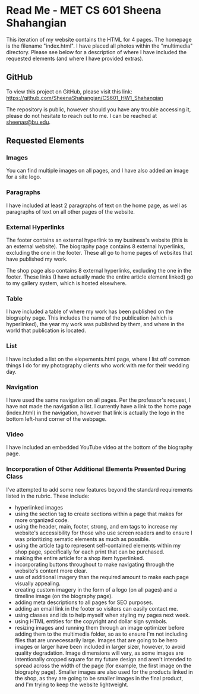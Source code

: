 # Read Me - MET CS 601 Sheena Shahangian

This iteration of my website contains the HTML for 4 pages. The homepage is the filename "index.html". I have placed all photos within the "multimedia" directory. Please see below for a description of where I have included the requested elements (and where I have provided extras).

## GitHub

To view this project on GitHub, please visit this link: https://github.com/SheenaShahangian/CS601_HW1_Shahangian

The repository is public, however should you have any trouble accessing it, please do not hesitate to reach out to me. I can be reached at sheenas@bu.edu.

## Requested Elements

### Images

You can find multiple images on all pages, and I have also added an image for a site logo.

### Paragraphs

I have included at least 2 paragraphs of text on the home page, as well as paragraphs of text on all other pages of the website.

### External Hyperlinks

The footer contains an external hyperlink to my business's website (this is an external website). The biography page contains 8 external hyperlinks, excluding the one in the footer. These all go to home pages of websites that have published my work.

The shop page also contains 8 external hyperlinks, excluding the one in the footer. These links (I have actually made the entire article element linked) go to my gallery system, which is hosted elsewhere.

### Table

I have included a table of where my work has been published on the biography page. This includes the name of the publication (which is hyperlinked), the year my work was published by them, and where in the world that publication is located.

### List

I have included a list on the elopements.html page, where I list off common things I do for my photography clients who work with me for their wedding day.

### Navigation

I have used the same navigation on all pages. Per the professor's request, I have not made the navigation a list. I currently have a link to the home page (index.html) in the navigation, however that link is actually the logo in the bottom left-hand corner of the webpage.

### Video

I have included an embedded YouTube video at the bottom of the biography page.

### Incorporation of Other Additional Elements Presented During Class

I've attempted to add some new features beyond the standard requirements listed in the rubric. These include: 
* hyperlinked images
* using the section tag to create sections within a page that makes for more organized code.
* using the header, main, footer, strong, and em tags to increase my website's accessibility for those who use screen readers and to ensure I was prioritizing sematic elements as much as possible.
* using the article tag to represent self-contained elements within my shop page, specifically for each print that can be purchased.
* making the entire article for a shop item hyperlinked.
* incorporating buttons throughout to make navigating through the website's content more clear.
* use of additional imagery than the required amount to make each page visually appealing.
* creating custom imagery in the form of a logo (on all pages) and a timeline image (on the biography page).
* adding meta descriptions to all pages for SEO purposes.
* adding an email link in the footer so visitors can easily contact me.
* using classes and ids to help myself when styling my pages next week.
* using HTML entities for the copyright and dollar sign symbols.
* resizing images and running them through an image optimizer before adding them to the multimedia folder, so as to ensure I'm not including files that are unnecessarily large. Images that are going to be hero images or larger have been included in larger sizer, however, to avoid quality degradation. Image dimensions will vary, as some images are intentionally cropped square for my future design and aren't intended to spread across the width of the page (for example, the first image on the biography page). Smaller images are also used for the products linked in the shop, as they are going to be smaller images in the final product, and I'm trying to keep the website lightweight.